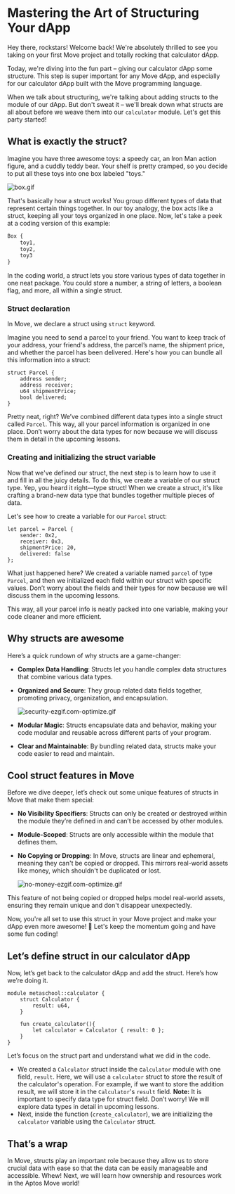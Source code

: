 # Mastering the Art of Structuring Your dApp

Hey there, rockstars! Welcome back! We're absolutely thrilled to see you taking on your first Move project and totally rocking that calculator dApp.

Today, we're diving into the fun part – giving our calculator dApp some structure. This step is super important for any Move dApp, and especially for our calculator dApp built with the Move programming language.

When we talk about structuring, we're talking about adding structs to the module of our dApp. But don't sweat it – we'll break down what structs are all about before we weave them into our `calculator` module. Let's get this party started! 

## What is exactly the struct?

Imagine you have three awesome toys: a speedy car, an Iron Man action figure, and a cuddly teddy bear. Your shelf is pretty cramped, so you decide to put all these toys into one box labeled "toys."

![box.gif](1%20Mastering%20the%20Art%20of%20Structuring%20Your%20dApp%20d151c8a41a484e01968a98a8bdbe2549/box.gif)

That's basically how a struct works! You group different types of data that represent certain things together. In our toy analogy, the box acts like a struct, keeping all your toys organized in one place. Now, let's take a peek at a coding version of this example:

```python
Box {
    toy1,
    toy2,
    toy3
}

```

In the coding world, a struct lets you store various types of data together in one neat package. You could store a number, a string of letters, a boolean flag, and more, all within a single struct. 

### Struct declaration

In Move, we declare a struct using `struct` keyword.

Imagine you need to send a parcel to your friend. You want to keep track of your address, your friend's address, the parcel’s name, the shipment price, and whether the parcel has been delivered. Here's how you can bundle all this information into a struct:

```
struct Parcel {
    address sender;
    address receiver;
    u64 shipmentPrice;
    bool delivered;
}

```

Pretty neat, right? We’ve combined different data types into a single struct called `Parcel`. This way, all your parcel information is organized in one place. Don’t worry about the data types for now because we will discuss them in detail in the upcoming lessons.

### Creating and initializing the struct variable

Now that we've defined our struct, the next step is to learn how to use it and fill in all the juicy details. To do this, we create a variable of our struct type. Yep, you heard it right—type struct! When we create a struct, it's like crafting a brand-new data type that bundles together multiple pieces of data.

Let's see how to create a variable for our `Parcel` struct:

```
let parcel = Parcel {
    sender: 0x2,
    receiver: 0x3,
    shipmentPrice: 20,
    delivered: false
};

```

What just happened here? We created a variable named `parcel` of type `Parcel`, and then we initialized each field within our struct with specific values. Don’t worry about the fields and their types for now because we will discuss them in the upcoming lessons.

This way, all your parcel info is neatly packed into one variable, making your code cleaner and more efficient.

## Why structs are awesome

Here’s a quick rundown of why structs are a game-changer:

- **Complex Data Handling**: Structs let you handle complex data structures that combine various data types.
- **Organized and Secure**: They group related data fields together, promoting privacy, organization, and encapsulation.
    
    ![security-ezgif.com-optimize.gif](1%20Mastering%20the%20Art%20of%20Structuring%20Your%20dApp%20d151c8a41a484e01968a98a8bdbe2549/security-ezgif.com-optimize.gif)
    
- **Modular Magic**: Structs encapsulate data and behavior, making your code modular and reusable across different parts of your program.
- **Clear and Maintainable**: By bundling related data, structs make your code easier to read and maintain.

## Cool struct features in Move

Before we dive deeper, let’s check out some unique features of structs in Move that make them special:

- **No Visibility Specifiers**: Structs can only be created or destroyed within the module they’re defined in and can’t be accessed by other modules.
- **Module-Scoped**: Structs are only accessible within the module that defines them.
- **No Copying or Dropping**: In Move, structs are linear and ephemeral, meaning they can't be copied or dropped. This mirrors real-world assets like money, which shouldn't be duplicated or lost.
    
    ![no-money-ezgif.com-optimize.gif](1%20Mastering%20the%20Art%20of%20Structuring%20Your%20dApp%20d151c8a41a484e01968a98a8bdbe2549/no-money-ezgif.com-optimize.gif)
    

This feature of not being copied or dropped helps model real-world assets, ensuring they remain unique and don't disappear unexpectedly.

Now, you're all set to use this struct in your Move project and make your dApp even more awesome! 🚀 Let's keep the momentum going and have some fun coding! 

## Let’s define struct in our calculator dApp

Now, let’s get back to the calculator dApp and add the struct. Here’s how we’re doing it.

```
module metaschool::calculator {
    struct Calculator {
        result: u64,
    }

    fun create_calculator(){   
        let calculator = Calculator { result: 0 };
    }
}
```

Let’s focus on the struct part and understand what we did in the code.

- We created a `Calculator` struct inside the c`alculator` module with one field, `result`. Here, we will use a `calculator` struct to store the result of the calculator's operation. For example, if we want to store the addition result, we will store it in the `Calculator`'s `result` field.  **Note:** It is important to specify data type for struct field. Don’t worry! We will explore data types in detail in upcoming lessons.
- Next, inside the function (`create_calculator`), we are initializing the `calculator` variable using the `Calculator` struct.

## That’s a wrap

In Move, structs play an important role because they allow us to store crucial data with ease so that the data can be easily manageable and accessible. Whew! Next, we will learn how ownership and resources work in the Aptos Move world!